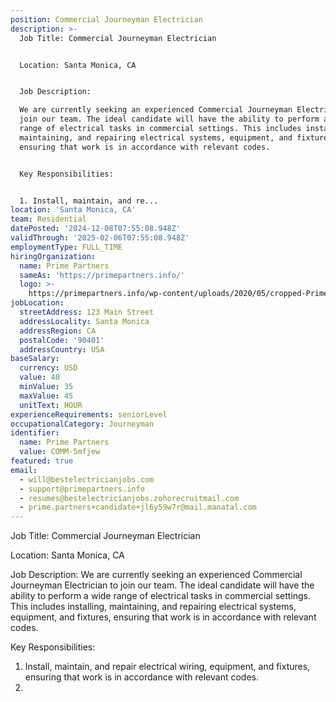 ```yaml
---
position: Commercial Journeyman Electrician
description: >-
  Job Title: Commercial Journeyman Electrician


  Location: Santa Monica, CA


  Job Description:

  We are currently seeking an experienced Commercial Journeyman Electrician to
  join our team. The ideal candidate will have the ability to perform a wide
  range of electrical tasks in commercial settings. This includes installing,
  maintaining, and repairing electrical systems, equipment, and fixtures,
  ensuring that work is in accordance with relevant codes.


  Key Responsibilities:


  1. Install, maintain, and re...
location: 'Santa Monica, CA'
team: Residential
datePosted: '2024-12-08T07:55:08.948Z'
validThrough: '2025-02-06T07:55:08.948Z'
employmentType: FULL_TIME
hiringOrganization:
  name: Prime Partners
  sameAs: 'https://primepartners.info/'
  logo: >-
    https://primepartners.info/wp-content/uploads/2020/05/cropped-Prime-Partners-Logo-NO-BG-1-1.png
jobLocation:
  streetAddress: 123 Main Street
  addressLocality: Santa Monica
  addressRegion: CA
  postalCode: '90401'
  addressCountry: USA
baseSalary:
  currency: USD
  value: 40
  minValue: 35
  maxValue: 45
  unitText: HOUR
experienceRequirements: seniorLevel
occupationalCategory: Journeyman
identifier:
  name: Prime Partners
  value: COMM-5mfjew
featured: true
email:
  - will@bestelectricianjobs.com
  - support@primepartners.info
  - resumes@bestelectricianjobs.zohorecruitmail.com
  - prime.partners+candidate+jl6y59w7r@mail.manatal.com
---
```




Job Title: Commercial Journeyman Electrician

Location: Santa Monica, CA

Job Description:
We are currently seeking an experienced Commercial Journeyman Electrician to join our team. The ideal candidate will have the ability to perform a wide range of electrical tasks in commercial settings. This includes installing, maintaining, and repairing electrical systems, equipment, and fixtures, ensuring that work is in accordance with relevant codes.

Key Responsibilities:

1. Install, maintain, and repair electrical wiring, equipment, and fixtures, ensuring that work is in accordance with relevant codes.
2.